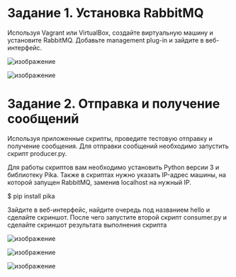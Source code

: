 # Задание 1. Установка RabbitMQ
Используя Vagrant или VirtualBox, создайте виртуальную машину и установите RabbitMQ. Добавьте management plug-in и зайдите в веб-интерфейс.

![изображение](https://user-images.githubusercontent.com/107613708/230555846-fb18478f-202d-451d-979d-a9ee25bee785.png)

![изображение](https://user-images.githubusercontent.com/107613708/230555948-47fa5984-cc36-49f7-9126-b57b936d91d7.png)


# Задание 2. Отправка и получение сообщений

Используя приложенные скрипты, проведите тестовую отправку и получение сообщения. Для отправки сообщений необходимо запустить скрипт producer.py.

Для работы скриптов вам необходимо установить Python версии 3 и библиотеку Pika. Также в скриптах нужно указать IP-адрес машины, на которой запущен RabbitMQ, заменив localhost на нужный IP.

 $ pip install pika

Зайдите в веб-интерфейс, найдите очередь под названием hello и сделайте скриншот. После чего запустите второй скрипт consumer.py и сделайте скриншот результата выполнения скрипта

![изображение](https://user-images.githubusercontent.com/107613708/230569568-0fc2d5cb-d82b-431b-82a9-79df901ff062.png)

![изображение](https://user-images.githubusercontent.com/107613708/230567711-be5e2929-9818-40e3-a60d-74afe2efa797.png)

![изображение](https://user-images.githubusercontent.com/107613708/230569639-22b4a447-7359-4c29-b80f-c516ba95a983.png)





